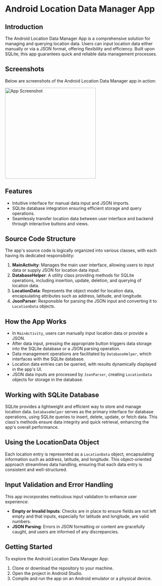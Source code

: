 # Android Location Data Manager App

## Introduction

The Android Location Data Manager App is a comprehensive solution for managing and querying location data. Users can input location data either manually or via a JSON format, offering flexibility and efficiency. Built upon SQLite, this app guarantees quick and reliable data management processes.

## Screenshots

Below are screenshots of the Android Location Data Manager app in action:

<div style="display: flex; justify-content: space-between;">
  <img src="https://github.com/ahmaad-ansari/SOFE4640U-Assignment-2/assets/88805493/b35b5168-dffb-4f16-8d56-27ab1e12a076" alt="App Screenshot" width="300">
</div>

## Features

- Intuitive interface for manual data input and JSON imports.
- SQLite database integration ensuring efficient storage and query operations.
- Seamlessly transfer location data between user interface and backend through interactive buttons and views.

## Source Code Structure

The app's source code is logically organized into various classes, with each having its dedicated responsibility:

1. **MainActivity**: Manages the main user interface, allowing users to input data or supply JSON for location data input.
2. **DatabaseHelper**: A utility class providing methods for SQLite operations, including insertion, update, deletion, and querying of location data.
3. **LocationData**: Represents the object model for location data, encapsulating attributes such as address, latitude, and longitude.
4. **JsonParser**: Responsible for parsing the JSON input and converting it to `LocationData` objects.

## How the App Works

- In `MainActivity`, users can manually input location data or provide a JSON.
- After data input, pressing the appropriate button triggers data storage into the SQLite database or a JSON parsing operation.
- Data management operations are facilitated by `DatabaseHelper`, which interfaces with the SQLite database.
- Location data entries can be queried, with results dynamically displayed in the app's UI.
- JSON data inputs are processed by `JsonParser`, creating `LocationData` objects for storage in the database.

## Working with SQLite Database

SQLite provides a lightweight and efficient way to store and manage location data. `DatabaseHelper` serves as the primary interface for database operations, using SQLite queries to insert, delete, update, or fetch data. This class's methods ensure data integrity and quick retrieval, enhancing the app's overall performance.

## Using the LocationData Object

Each location entry is represented as a `LocationData` object, encapsulating information such as address, latitude, and longitude. This object-oriented approach streamlines data handling, ensuring that each data entry is consistent and well-structured.

## Input Validation and Error Handling

This app incorporates meticulous input validation to enhance user experience:

- **Empty or Invalid Inputs**: Checks are in place to ensure fields are not left empty and that inputs, especially for latitude and longitude, are valid numbers.
- **JSON Parsing**: Errors in JSON formatting or content are gracefully caught, and users are informed of any discrepancies.

## Getting Started

To explore the Android Location Data Manager App:

1. Clone or download the repository to your machine.
2. Open the project in Android Studio.
3. Compile and run the app on an Android emulator or a physical device.

